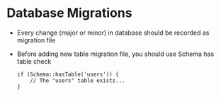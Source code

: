 
# Database Migrations
- Every change (major or minor) in database should be recorded as migration file
- Before adding new table migration file, you should use Schema has table check

    ```
    if (Schema::hasTable('users')) {
        // The "users" table exists...
    }
    ```



